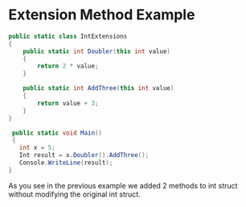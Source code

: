 # Extension Method Example

```csharp
public static class IntExtensions
{
    public static int Doubler(this int value)
    {
        return 2 * value;
    }

    public static int AddThree(this int value)
    {
        return value + 3;
    }
}

 public static void Main()
 {
   int x = 5;
   Int result = x.Doubler().AddThree();
   Console.WriteLine(result);
}
```
As you see in the previous example we added 2 methods to int struct without modifying the original int struct.